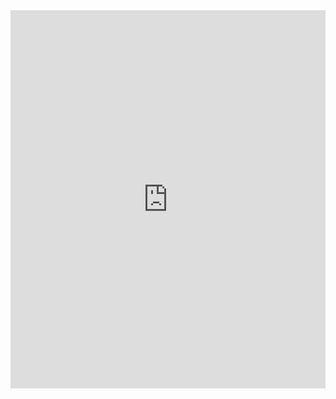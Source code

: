 <style>.embed-container {position: relative; padding-bottom: 120%; height: 0; overflow: hidden;} .embed-container iframe, .embed-container object, .embed-container embed { position: absolute; top: 0; left: 0; width: 100%; height: 100%; }</style><div class='embed-container'><iframe src='https://docs.google.com/spreadsheets/d/e/2PACX-1vQTosG3reJex0cekodYfIu3Ay3kQM_Nx1A6JKvlgwVWJsxupHyGw610kuRoAb7P0yEuLmx3Ne5dYrXW/pubchart?oid=2098490399&amp;format=interactive' frameborder='0' scrolling='no' allowtransparency='true'></iframe></div>
